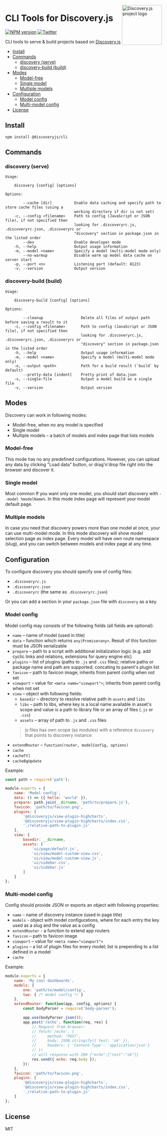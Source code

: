 <img align="right" width="128" height="128"
     alt="Discovery.js project logo"
     src="https://user-images.githubusercontent.com/270491/48985803-1563ae80-f11d-11e8-92c0-e07fbf0bcd94.png"/>

# CLI Tools for Discovery.js

[![NPM version](https://img.shields.io/npm/v/@discoveryjs/cli.svg)](https://www.npmjs.com/package/@discoveryjs/cli)
[![Twitter](https://img.shields.io/badge/Twitter-@js_discovery-blue.svg)](https://twitter.com/js_discovery)

CLI tools to serve & build projects based on [Discovery.js](https://github.com/discoveryjs/discovery)

<!-- TOC depthfrom:2 -->

- [Install](#install)
- [Commands](#commands)
    - [discovery (serve)](#discovery-serve)
    - [discovery-build (build)](#discovery-build-build)
- [Modes](#modes)
    - [Model-free](#model-free)
    - [Single model](#single-model)
    - [Multiple models](#multiple-models)
- [Configuration](#configuration)
    - [Model config](#model-config)
    - [Multi-model config](#multi-model-config)
- [License](#license)

<!-- /TOC -->

## Install

```
npm install @discoveryjs/cli
```

## Commands

### discovery (serve)

```
Usage:

    discovery [config] [options]

Options:

        --cache [dir]          Enable data caching and specify path to store cache files (using a
                               working directory if dir is not set)
    -c, --config <filename>    Path to config (JavaScript or JSON file), if not specified then
                               looking for .discoveryrc.js, .discoveryrc.json, .discoveryrc or
                               "discovery" section in package.json in the listed order
        --dev                  Enable developer mode
    -h, --help                 Output usage information
    -m, --model <name>         Specify a model (multi-model mode only)
        --no-warmup            Disable warm up model data cache on server start
    -p, --port <n>             Listening port (default: 8123)
    -v, --version              Output version
```

### discovery-build (build)

```
Usage:

    discovery-build [config] [options]

Options:

        --cleanup                 Delete all files of output path before saving a result to it
    -c, --config <filename>       Path to config (JavaScript or JSON file), if not specified then
                                  looking for .discoveryrc.js, .discoveryrc.json, .discoveryrc or
                                  "discovery" section in package.json in the listed order
    -h, --help                    Output usage information
    -m, --model <name>            Specify a model (multi-model mode only)
    -o, --output <path>           Path for a build result (`build` by default)
        --pretty-data [indent]    Pretty print of data.json
    -s, --single-file             Output a model build as a single file
    -v, --version                 Output version
```

## Modes

Discovery can work in following modes:

* Model-free, when no any model is specified
* Single model
* Multiple models – a batch of models and index page that lists models

### Model-free

This mode has no any predefined configurations. However, you can upload any data by clicking "Load data" button, or drag'n'drop file right into the browser and discover it.

### Single model

Most common If you want only one model, you should start discovery with `--model %modelName%`. In this mode index page will represent your model default page.

### Multiple models

In case you need that discovery powers more than one model at once, your can use multi-model mode. In this mode discovery will show model selection page as index page. Every model will have own route namespace (slug), and you can switch between models and index page at any time.

## Configuration

To configure discovery you should specify one of config files:

* `.discoveryrc.js`
* `.discoveryrc.json`
* `.discoveryrc` (the same as `.discoveryrc.json`)

Or you can add a section in your `package.json` file with `discovery` as a key.

### Model config

Model config may consists of the following fields (all fields are optional):

* `name` – name of model (used in title)
* `data` – function which returns `any|Promise<any>`. Result of this function must be JSON serializable
* `prepare` – path to a script with additional initialization logic (e.g. add cyclic links and relations, extensions for query engine etc)
* `plugins` – list of plugins (paths to `.js` and `.css` files); relative paths or package name and path are supported; concating to parent's plugin list
* `favicon` – path to favicon image; inherits from parent config when not set
* `viewport` – value for `<meta name="viewport">`; inherits from parent config when not set
* `view` – object with following fields:
    * `basedir` – directory to resolve relative path in `assets` and `libs`
    * `libs` – path to libs, where key is a local name available in asset's scope and value is a path to library file or an array of files (`.js` or `.css`)
    * `assets` – array of path to `.js` and `.css` files
    > js files has own scope (as modules) with a reference `discovery` that points to discovery instance
* `extendRouter` – `function(router, modelConfig, options)`
* `cache`
* `cacheTtl`
* `cacheBgUpdate`

Example:

```js
const path = require('path');

module.exports = {
    name: 'Model config',
    data: () => ({ hello: 'world' }),
    prepare: path.join(__dirname, 'path/to/prepare.js'),
    favicon: 'path/to/favicon.png',
    plugins: [
        '@discoveryjs/view-plugin-highcharts',
        '@discoveryjs/view-plugin-highcharts/index.css',
        './relative-path-to-plugin.js'
    ],
    view: {
        basedir: __dirname,
        assets: [
            'ui/page/default.js',
            'ui/view/model-custom-view.css',
            'ui/view/model-custom-view.js',
            'ui/sidebar.css',
            'ui/sidebar.js'
        ]
    }
};
```

### Multi-model config

Config should provide JSON or exports an object with following properties:

* `name` - name of discovery instance (used in page title)
* `models` - object with model configurations, where for each entry the key used as a slug and the value as a config
* `extendRouter` - a function to extend app routers
* `favicon` – path to favicon image
* `viewport` – value for `<meta name="viewport">`
* `plugins` – a list of plugin files for every model; list is prepending to a list defined in a model
* `cache`

Example:

```js
module.exports = {
    name: 'My cool dashboards',
    models: {
        one: 'path/to/model/config',
        two: { /* model config */ }
    },
    extendRouter: function(app, config, options) {
        const bodyParser = require('body-parser');

        app.use(bodyParser.json());
        app.post('/echo', function(req, res) {
            // Request from browser:
            // fetch('/echo', {
            //     method: 'POST', 
            //     body: JSON.stringify({ test: 'ok' }),
            //     headers: { 'Content-Type': 'application/json'}
            // })
            // will response with 200 {"echo":{"test":"ok"}}
            res.send({ echo: req.body });
        });
    },
    favicon: 'path/to/favicon.png',
    plugins: [
        '@discoveryjs/view-plugin-highcharts',
        '@discoveryjs/view-plugin-highcharts/index.css',
        './relative-path-to-plugin.js'
    ]
};
```

## License

MIT
